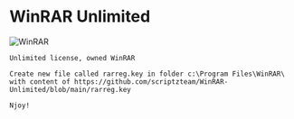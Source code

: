# WinRAR Unlimited

![WinRAR](https://i.imgur.com/M6m6Pd9.png)

```
Unlimited license, owned WinRAR

Create new file called rarreg.key in folder c:\Program Files\WinRAR\ with content of https://github.com/scriptzteam/WinRAR-Unlimited/blob/main/rarreg.key

Njoy!
```
